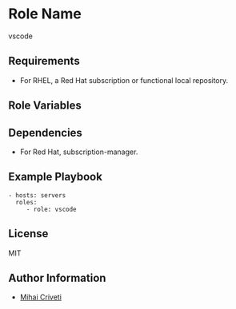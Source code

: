 Role Name
=========

vscode

Requirements
------------

- For RHEL, a Red Hat subscription or functional local repository.

Role Variables
--------------


Dependencies
------------

- For Red Hat, subscription-manager.

Example Playbook
----------------

    - hosts: servers
      roles:
         - role: vscode

License
-------

MIT

Author Information
------------------

- [Mihai Criveti](https://www.linkedin.com/in/crivetimihai/)
